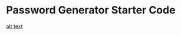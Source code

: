 # Password Generator Starter Code

<!-- Password Generator -->

<!-- Description 

With employees with access to secured data this site will generate a password that meets certain criteria so that it can create a strong password that will provide greater security. -->

<!-- Contents

A series of window prompts for password criteria
A button to generate password
A display field to view generated password -->

<!-- Usage

User will be prompted to enter the following criteria:

1. Enter the number of characters (min 8 to 128 max) 
2. Enter the choice to include or not include lowercase 
3. Enter the choice to include or not include Uppercase
4. Enter the choice to include or not include numbers
5. Enter the choice to include or not include special characters

After all prompts are answered by clicking on the Generate Password button the password will be displayed on the page-->

<!-- Acknowledgements

Git Hub - The Coding Boot Camp - Xandromus
UoT TA's
UoT fellow students
W3Schools
MDN
Paul Keldsen - Web Development 


 -->

 <!-- Mock up -->

[alt text](./Develop/password_generator_screenshot.png)
 
